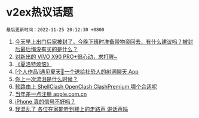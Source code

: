 # v2ex热议话题

`最后更新时间：2022-11-25 20:12:30 +0800`

1. [今天早上出门后家被封了，今晚下班时准备带物资回去，有什么建议吗？被封后最后悔没有买的是什么？](https://www.v2ex.com/t/897775)
1. [对新出的 VIVO X90 PRO+很心动，求打醒~](https://www.v2ex.com/t/897776)
1. [《夏洛特烦恼》](https://www.v2ex.com/t/897789)
1. [[个人作品]遇见夏天🔆一个送给社恐人的树洞聊天 App](https://www.v2ex.com/t/897771)
1. [你上一次流泪是什么时候？](https://www.v2ex.com/t/897718)
1. [软路由上 ShellClash OpenClash ClashPremium 哪个合适呢](https://www.v2ex.com/t/897759)
1. [当年差一点注册 apple.com.cn](https://www.v2ex.com/t/897770)
1. [iPhone 真的信号不好吗？](https://www.v2ex.com/t/897821)
1. [我混乱了 各位在家能听到楼上的走路声 讲话声吗](https://www.v2ex.com/t/897877)

